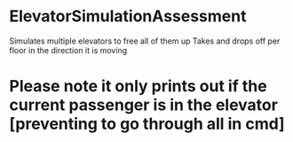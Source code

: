 # ElevatorSimulationAssessment
Simulates multiple elevators to free all of them up
Takes and drops off per floor in the direction it is moving

# Please note it only prints out if the current passenger is in the elevator [preventing to go through all in cmd] 

